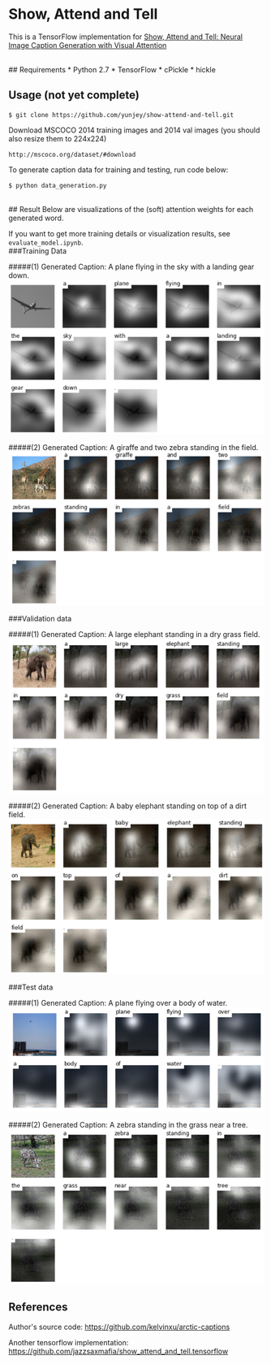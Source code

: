 # Show, Attend and Tell 
This is a TensorFlow implementation for [Show, Attend and Tell: Neural Image Caption Generation with Visual Attention](http://arxiv.org/abs/1502.03044)

<br/>
## Requirements
* Python 2.7
* TensorFlow
* cPickle
* hickle

## Usage (not yet complete)

    $ git clone https://github.com/yunjey/show-attend-and-tell.git 
    
Download MSCOCO 2014 training images and 2014 val images (you should also resize them to 224x224)

    http://mscoco.org/dataset/#download 
   
To generate caption data for training and testing, run code below:

   
    $ python data_generation.py


<br/>
## Result
Below are visualizations of the (soft) attention weights for each generated word.

If you want to get more training details or visualization results, see `evaluate_model.ipynb`. 
<br/>
###Training Data

#####(1) Generated Caption: A plane flying in the sky with a landing gear down.
![alt text](jpg/train2.jpg "train image")

#####(2) Generated Caption: A giraffe and two zebra standing in the field.
![alt text](jpg/train.jpg "train image")

###Validation data

#####(1) Generated Caption: A large elephant standing in a dry grass field.
![alt text](jpg/val.jpg "val image")

#####(2) Generated Caption: A baby elephant standing on top of a dirt field.
![alt text](jpg/val2.jpg "val image")

###Test data

#####(1) Generated Caption: A plane flying over a body of water.
![alt text](jpg/test.jpg "test image")

#####(2) Generated Caption: A zebra standing in the grass near a tree.
![alt text](jpg/test2.jpg "test image")

## References
Author's source code: https://github.com/kelvinxu/arctic-captions

Another tensorflow implementation: https://github.com/jazzsaxmafia/show_attend_and_tell.tensorflow
